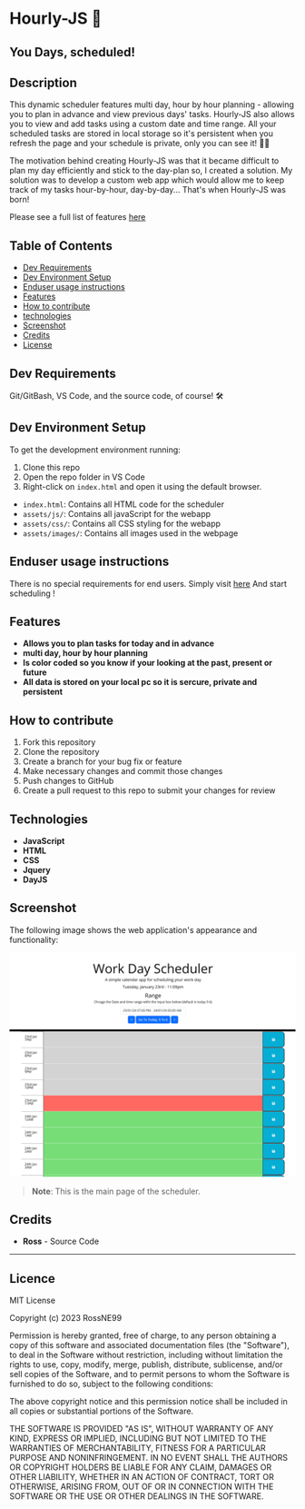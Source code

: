 # Hourly-JS 📅
## You Days, scheduled!

## Description
This dynamic scheduler features multi day, hour by hour planning - allowing you to plan in advance and view previous days' tasks. Hourly-JS also allows you to view and add tasks using a custom date and time range. All your scheduled tasks are stored in local storage so it's persistent when you refresh the page and your schedule is private, only you can see it! 👀🔐

The motivation behind creating Hourly-JS was that it became difficult to plan my day efficiently and stick to the day-plan so, I created a solution. My solution was to develop a custom web app which would allow me to keep track of my tasks hour-by-hour, day-by-day... That's when Hourly-JS was born!

Please see a full list of features [here](#Features)


## Table of Contents

- [Dev Requirements](#Dev-Requirements)
- [Dev Environment Setup](#Dev-Environment-Setup)
- [Enduser usage instructions](#End-user-usage-instructions)
- [Features](#Features)
- [How to contribute](#How-to-contribute)
- [technologies ](#technologies)
- [Screenshot](#Screenshot)
- [Credits](#credits)
- [License](#license)

## Dev Requirements
Git/GitBash, VS Code, and the source code, of course! 🛠️

## Dev Environment Setup
To get the development environment running:
1. Clone this repo
2. Open the repo folder in VS Code
3. Right-click on `index.html` and open it using the default browser.

- `index.html`: Contains all HTML code for the scheduler
- `assets/js/`: Contains all javaScript for the webapp
- `assets/css/`: Contains all CSS styling for the webapp
- `assets/images/`: Contains all images used in the webpage

## Enduser usage instructions
There is no special requirements for end users. Simply visit [here](https://rossne99.github.io/Hourly-JS/) And start scheduling !

## Features
- **Allows you to plan tasks for today and in advance**
- **multi day, hour by hour planning**
- **Is color coded so you know if your looking at the past, present or future**
- **All data is stored on your local pc so it is sercure, private and persistent**

## How to contribute
1. Fork this repository
2. Clone the repository
3. Create a branch for your bug fix or feature
4. Make necessary changes and commit those changes
5. Push changes to GitHub
6. Create a pull request to this repo to submit your changes for review

## Technologies
- **JavaScript**
- **HTML**
- **CSS**
- **Jquery**
- **DayJS**

## Screenshot

The following image shows the web application's appearance and functionality:

![Screenshott](assets/images/Hourly-JS.png)

> **Note**: This is the main page of the scheduler.


## Credits 
- **Ross** - Source Code

---

## Licence

MIT License

Copyright (c) 2023 RossNE99

Permission is hereby granted, free of charge, to any person obtaining a copy
of this software and associated documentation files (the "Software"), to deal
in the Software without restriction, including without limitation the rights
to use, copy, modify, merge, publish, distribute, sublicense, and/or sell
copies of the Software, and to permit persons to whom the Software is
furnished to do so, subject to the following conditions:

The above copyright notice and this permission notice shall be included in all
copies or substantial portions of the Software.

THE SOFTWARE IS PROVIDED "AS IS", WITHOUT WARRANTY OF ANY KIND, EXPRESS OR
IMPLIED, INCLUDING BUT NOT LIMITED TO THE WARRANTIES OF MERCHANTABILITY,
FITNESS FOR A PARTICULAR PURPOSE AND NONINFRINGEMENT. IN NO EVENT SHALL THE
AUTHORS OR COPYRIGHT HOLDERS BE LIABLE FOR ANY CLAIM, DAMAGES OR OTHER
LIABILITY, WHETHER IN AN ACTION OF CONTRACT, TORT OR OTHERWISE, ARISING FROM,
OUT OF OR IN CONNECTION WITH THE SOFTWARE OR THE USE OR OTHER DEALINGS IN THE
SOFTWARE.